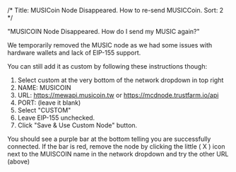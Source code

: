 /*
Title: MUSICoin Node Disappeared. How to re-send MUSICCoin.
Sort: 2
*/

"MUSICOIN Node Disappeared. How do I send my MUSIC again?"

We temporarily removed the MUSIC node as we had some issues with hardware wallets and lack of EIP-155 support. 

You can still add it as custom by following these instructions though:

1. Select custom at the very bottom of the network dropdown in top right
2. NAME: MUSICOIN
3. URL: https://mewapi.musicoin.tw or https://mcdnode.trustfarm.io/api
4. PORT: (leave it blank)
5. Select "CUSTOM"
6. Leave EIP-155 unchecked.
7. Click "Save & Use Custom Node" button. 

You should see a purple bar at the bottom telling you are successfully connected. If the bar is red, remove the node by clicking the little ( X ) icon next to the MUISCOIN name in the network dropdown and try the other URL (above)